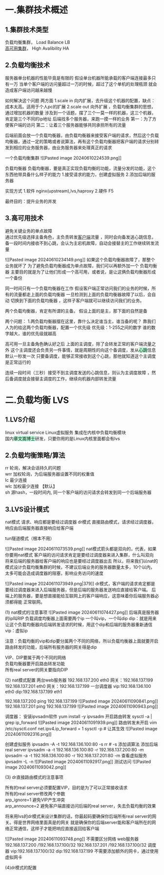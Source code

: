 
# 一.集群技术概述
## 1.集群技术类型

负载均衡集群， Load Balance LB  
[高可用集群](https://so.csdn.net/so/search?q=%E9%AB%98%E5%8F%AF%E7%94%A8%E9%9B%86%E7%BE%A4&spm=1001.2101.3001.7020)， High Avalibility HA
## 2.负载均衡技术

服务器单台机器的性能毕竟是有限的
假设单台机器所能承载的客户端连接最多只有一万
当单个客户端的访问量超过一万的时候，超过了这个单机的处理瓶颈
就会造成客户端访问越来越慢

如何解决这个问题
两方面
1.scale in  向内扩展，去升级这个机器的配置，缺点：成本太高。适用于个人pc的扩展
2.scale out 向外扩展 ，负载均衡集群的思想，通过增加机器的数量
涉及到一个话题，摆了三个一莫一样的机器，这三个机器，肯定是三个不同的ip地址
后端找多个服务器，来跑一摸一样的业务
第一：为了方便客户端的访问
第二：让着三个服务器能够共同承担所有的流量

后端前面会放一个负载均衡器，由负载均衡器来接受客户端的请求，然后这个负载均衡器，通过一定的策略或者说算法，再有这个负载均衡器把客户端的请求分别转发到相应的业务服务器，由业务服务器来处理真正的请求

一个负载均衡集群
![[Pasted image 20240610224539.png]]

负载均衡器
负载均衡器，要是真正实现负载均衡的功能，流量分发的功能，这个东西他带具备什么样子的能力
1.接受请求的能力，创建虚拟服务
2.添加后端的服务器

实现方式
1.软件 nginx(upstream),lvs,haproxy
2.硬件 F5

最终目的：提升业务的并发




## 3.高可用技术

避免关键业务的单点故障  
通过优先级选择主备角色，主负责转发[客户端](https://so.csdn.net/so/search?q=%E5%AE%A2%E6%88%B7%E7%AB%AF&spm=1001.2101.3001.7020)流量 ，同时会向备发送心跳信息，备一段时间内接收不到心跳，会认为主宕机故障，自动会接替主的工作继续转发流量

![[Pasted image 20240610234149.png]]
如果这个负载均衡器故障了，那整个业务就坏了
为了避免负载均衡器成为单点故障，我们可以再额外加一个
负载均衡器
主要目的就是为了让他们形成一个高可用，或者说，是让这俩负载均衡器形成一个备份

同一时间只有一个负载均衡器在工作
假设客户端正常访问我们的业务的时候，所有的流量都走上面的负载均衡器
一旦检测到上面的负载均衡器故障了以后，会自动 切换到下面的负载均衡器
，这样子客户端就可以继续访问我们的业务。

两个负载均衡器，肯定有所谓的主备。
假设上面的是主，那下面的自然是备

两个问题：
1.两负载均衡器摆在这里，靠什么决定谁当主，谁当备的呢？
靠我们人为的给这两个负载均衡器，配置一个优先级
优先级：1-255之间的数字
谁的数字越大，谁的优先级就越高

高可用一旦主备角色确认好之后
上面的主调度，除了会转发正常的客户端流量之外
这个主调度还会负责另一件事情，就是周期性的向这个备调度，发从<span style="background:#affad1">心跳</span>信息
默认一秒发一次
只要备调度，能够正常接收到这个心跳，那他就知道这个主调度是正常运行的

连续一段时间（三秒）接受不到主调度发送的心跳信息，则认为主调度故障
，然后备调度就会接替主调度的工作，继续向机器内部转发流量




# 二.负载均衡 LVS

## 1.LVS介绍
linux virtual service Linux虚拟服务
集成在内核中负载均衡模块  
国内<span style="background:#affad1">章文嵩博士</span>研发，只要你用的是Linux内核里面都会有lvs

## 2.负载均衡策略/算法

rr    轮询，解决会话持久的问题  
wrr 加权轮询，为后端服务器设置不同的权重值  
lc    最少连接  
wlc 加权最少连接 【默认】  
sh   源hash，一段时间内, 同一个客户端的访问请求会转发到同一个后端服务器

## 3.LVS设计模式
 nat模式
 请求、响应都是要经过调度器
 dr模式
 直接路由模式，请求经过调度器，响应由后端服务器直接响应给客户端
 
 tun隧道模式（根本不用）

![[Pasted image 20240611073539.png]]
nat模式箭头都是双向的，代表，如果你要用nat模式
客户端的访问请求肯定是要经过调度器来进入集群，什么叫双向
将来后端的服务器给客户端的响应也是要经过调度器出去
所以，将来我们以nat的模式设计负载均衡集群的时候，不建议后端业务的服务器数量太多，10个以内，太多可能会造成调度器的阻塞，影响业务访问的速度


![[Pasted image 20240611073949.png|379]]
dr模式，客户端的请求肯定都是要经过调度器来进入后端服务器，但是后端的服务器发送响应直接给客户端。
后端上的服务器，要是想直接能给互联网上的客户端响应，这意味着你后端服务器必须都得能 正常联网。

(1) nat模式的注意事项
![[Pasted image 20240611074427.png]]
后端真是服务器的ip叫RIP
负载调度均衡器上面需要两个ip 一个叫vip，一个叫dip
dip：就是用来让这个负载均衡器向后端转发请求的时候，用这个dip和后端的服务器重新通信
vip：虚拟ip

注意：负载均衡的vip和dip要分属两个不同的网络，所以负载均衡器上面就要开启路由转发的功能，后端所有服务器的网关得是dip

VIP、DIP要属于两个不同的网络  
负载均衡器要开启路由转发功能  
所有real server的网关要指向DIP


(2) nat模式配置
两台web服务器
192.168.137.200 eth0 网关：192.168.137.199
192.168.137.201 eth0 网关：192.168.137.199
一台调度器
vip:192.168.136.100 eth0
dip:192.168.137.199 eth1

192.168.137.200 ping 192.168.137.199
![[Pasted image 20240611090841.png]]
192.168.137.201 ping 192.168.137.199
![[Pasted image 20240611090943.png]]

调度器：
安装ipvsadm软件
yum install -y ipvsadm
开启路由转发
sysctl  -a | grep ip_forward
![[Pasted image 20240611091939.png]]
路由转发未开启
vim  /etc/sysctl.conf
net.ipv4.ip_forward = 1
sysctl -p # 让其生效
![[Pasted image 20240611092316.png]]

创建虚拟服务
ipvsadm -A -t 192.168.136.100:80 -s  rr # -s 添加调算法
添加后端real server
ipvsadm -a -t 192.168.136.100:80 -r 192.168.137.200:80 -m
ipvsadm -a -t 192.168.136.100:80 -r 192.168.137.201:80 -m
查看虚拟服务
ipvsadm -L -n
![[Pasted image 20240611092917.png]]
测试访问
![[Pasted image 20240611093042.png]]


(3) dr直接路由模式的注意事项

所有的real server必须要配置VIP，目的是为了可以正常接收请求  
所有的real server修改两个参数  
arp_ignore=1        避免VIP产生冲突  
arp_announce=2  避免客户端直接访问后端的real server，失去负载均衡的效果

将来用lvs的dr模式来设计集群的话，你最起码要确保你后端所有real server的网关。得是世界网络里面真是的网关
就是确保你的后端server能和客户端所在的网络正常通信，这样子才能把响应直接返回给客户端

![[Pasted image 20240611093748.png]]
不需要区分网络
web服务器
192.168.137.200 /192.168.137.100/32
192.168.137.201 /192.168.137.100/32
调度器
vip:192.168.137.100/32
dip:192.168.137.199
不需要添加额外的网卡，通过使用虚拟网卡

(4)dr模式的配置



